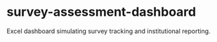 # survey-assessment-dashboard
Excel dashboard simulating survey tracking and institutional reporting.
